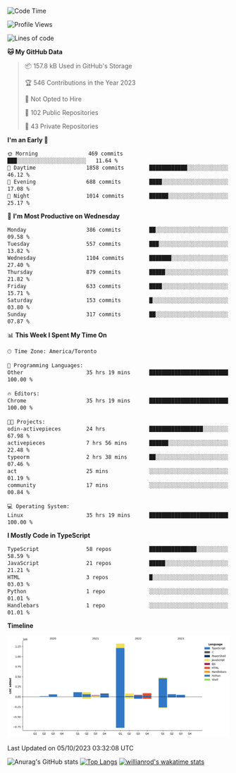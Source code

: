 <!--START_SECTION:waka-->
![Code Time](http://img.shields.io/badge/Code%20Time-689%20hrs%2041%20mins-blue)

![Profile Views](http://img.shields.io/badge/Profile%20Views-0-blue)

![Lines of code](https://img.shields.io/badge/From%20Hello%20World%20I%27ve%20Written-2.5%20million%20lines%20of%20code-blue)

**🐱 My GitHub Data** 

> 📦 157.8 kB Used in GitHub's Storage 
 > 
> 🏆 546 Contributions in the Year 2023
 > 
> 🚫 Not Opted to Hire
 > 
> 📜 102 Public Repositories 
 > 
> 🔑 43 Private Repositories 
 > 
**I'm an Early 🐤** 

```text
🌞 Morning                469 commits         ███░░░░░░░░░░░░░░░░░░░░░░   11.64 % 
🌆 Daytime                1858 commits        ████████████░░░░░░░░░░░░░   46.12 % 
🌃 Evening                688 commits         ████░░░░░░░░░░░░░░░░░░░░░   17.08 % 
🌙 Night                  1014 commits        ██████░░░░░░░░░░░░░░░░░░░   25.17 % 
```
📅 **I'm Most Productive on Wednesday** 

```text
Monday                   386 commits         ██░░░░░░░░░░░░░░░░░░░░░░░   09.58 % 
Tuesday                  557 commits         ███░░░░░░░░░░░░░░░░░░░░░░   13.82 % 
Wednesday                1104 commits        ███████░░░░░░░░░░░░░░░░░░   27.40 % 
Thursday                 879 commits         █████░░░░░░░░░░░░░░░░░░░░   21.82 % 
Friday                   633 commits         ████░░░░░░░░░░░░░░░░░░░░░   15.71 % 
Saturday                 153 commits         █░░░░░░░░░░░░░░░░░░░░░░░░   03.80 % 
Sunday                   317 commits         ██░░░░░░░░░░░░░░░░░░░░░░░   07.87 % 
```


📊 **This Week I Spent My Time On** 

```text
🕑︎ Time Zone: America/Toronto

💬 Programming Languages: 
Other                    35 hrs 19 mins      █████████████████████████   100.00 % 

🔥 Editors: 
Chrome                   35 hrs 19 mins      █████████████████████████   100.00 % 

🐱‍💻 Projects: 
odin-activepieces        24 hrs              █████████████████░░░░░░░░   67.98 % 
activepieces             7 hrs 56 mins       ██████░░░░░░░░░░░░░░░░░░░   22.48 % 
typeorm                  2 hrs 38 mins       ██░░░░░░░░░░░░░░░░░░░░░░░   07.46 % 
act                      25 mins             ░░░░░░░░░░░░░░░░░░░░░░░░░   01.19 % 
community                17 mins             ░░░░░░░░░░░░░░░░░░░░░░░░░   00.84 % 

💻 Operating System: 
Linux                    35 hrs 19 mins      █████████████████████████   100.00 % 
```

**I Mostly Code in TypeScript** 

```text
TypeScript               58 repos            ███████████████░░░░░░░░░░   58.59 % 
JavaScript               21 repos            █████░░░░░░░░░░░░░░░░░░░░   21.21 % 
HTML                     3 repos             █░░░░░░░░░░░░░░░░░░░░░░░░   03.03 % 
Python                   1 repo              ░░░░░░░░░░░░░░░░░░░░░░░░░   01.01 % 
Handlebars               1 repo              ░░░░░░░░░░░░░░░░░░░░░░░░░   01.01 % 
```



**Timeline**

![Lines of Code chart](https://raw.githubusercontent.com/wise-introvert/wise-introvert/master/assets/bar_graph.png)


 Last Updated on 05/10/2023 03:32:08 UTC
<!--END_SECTION:waka-->

![Anurag's GitHub stats](https://github-readme-stats.vercel.app/api?username=wise-introvert&count_private=true&show_icons=true)
[![Top Langs](https://github-readme-stats.vercel.app/api/top-langs/?username=wise-introvert&langs_count=10)](https://github.com/anuraghazra/github-readme-stats)
[![willianrod's wakatime stats](https://github-readme-stats.vercel.app/api/wakatime?username=wiseintrovert)](https://github.com/anuraghazra/github-readme-stats)
